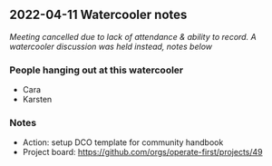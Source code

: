 ## 2022-04-11 Watercooler notes

*Meeting cancelled due to lack of attendance & ability to record.
A watercooler discussion was held instead, notes below*

### People hanging out at this watercooler
- Cara
- Karsten

### Notes
- Action: setup DCO template for community handbook
- Project board: https://github.com/orgs/operate-first/projects/49
